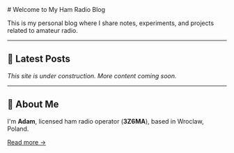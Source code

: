 <link rel="stylesheet" href="/assets/css/custom.css">
# Welcome to My Ham Radio Blog

This is my personal blog where I share notes, experiments, and projects related to amateur radio.

---

## 📡 Latest Posts

_This site is under construction. More content coming soon._

---

## 📍 About Me

I'm **Adam**, licensed ham radio operator (**3Z6MA**), based in Wroclaw, Poland.

[Read more →](about.md)
